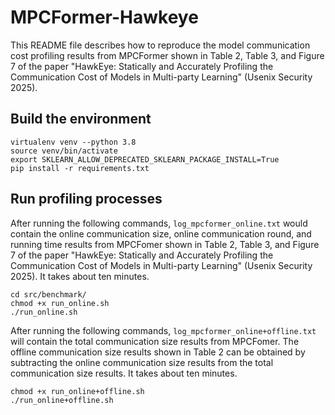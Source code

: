 # MPCFormer-Hawkeye

This README file describes how to reproduce the model communication cost profiling results from MPCFormer shown in Table 2, Table 3, and Figure 7 of the paper "HawkEye: Statically and Accurately Profiling the Communication Cost of Models in Multi-party Learning" (Usenix Security 2025).

## Build the environment

```
virtualenv venv --python 3.8
source venv/bin/activate
export SKLEARN_ALLOW_DEPRECATED_SKLEARN_PACKAGE_INSTALL=True
pip install -r requirements.txt
```

## Run profiling processes

After running the following commands, `log_mpcformer_online.txt` would contain the online communication size, online communication round, and running time results from MPCFomer shown in Table 2, Table 3, and Figure 7 of the paper "HawkEye: Statically and Accurately Profiling the Communication Cost of Models in Multi-party Learning" (Usenix Security 2025). It takes about ten minutes.

```
cd src/benchmark/
chmod +x run_online.sh
./run_online.sh
```


After running the following commands, `log_mpcformer_online+offline.txt` will contain the total communication size results from MPCFomer. The offline communication size results shown in Table 2 can be obtained by subtracting the online communication size results from the total communication size results. It takes about ten minutes.

```
chmod +x run_online+offline.sh
./run_online+offline.sh
```
